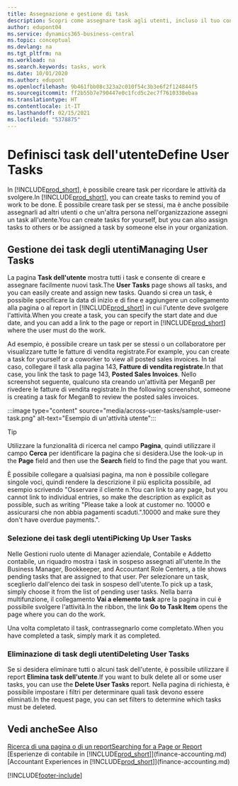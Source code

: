 ```yaml
---
title: Assegnazione e gestione di task
description: Scopri come assegnare task agli utenti, incluso il tuo contabile, in Business Central e come selezionare e completare le attività.
author: edupont04
ms.service: dynamics365-business-central
ms.topic: conceptual
ms.devlang: na
ms.tgt_pltfrm: na
ms.workload: na
ms.search.keywords: tasks, work
ms.date: 10/01/2020
ms.author: edupont
ms.openlocfilehash: 9b461fbb08c323a2c010f54c3b3e6f2f124844f5
ms.sourcegitcommit: ff2b55b7e790447e0c1fcd5c2ec7f7610338ebaa
ms.translationtype: HT
ms.contentlocale: it-IT
ms.lasthandoff: 02/15/2021
ms.locfileid: "5378875"
---
```

# <a name="define-user-tasks"></a><span data-ttu-id="1bd20-103">Definisci task dell'utente</span><span class="sxs-lookup"><span data-stu-id="1bd20-103">Define User Tasks</span></span>

<span data-ttu-id="1bd20-104">In [!INCLUDE[prod_short](includes/prod_short.md)], è possibile creare task per ricordare le attività da svolgere.</span><span class="sxs-lookup"><span data-stu-id="1bd20-104">In [!INCLUDE[prod_short](includes/prod_short.md)], you can create tasks to remind you of work to be done.</span></span> <span data-ttu-id="1bd20-105">È possibile creare task per se stessi, ma è anche possibile assegnarli ad altri utenti o che un'altra persona nell'organizzazione assegni un task all'utente.</span><span class="sxs-lookup"><span data-stu-id="1bd20-105">You can create tasks for yourself, but you can also assign tasks to others or be assigned a task by someone else in your organization.</span></span>  

## <a name="managing-user-tasks"></a><span data-ttu-id="1bd20-106">Gestione dei task degli utenti</span><span class="sxs-lookup"><span data-stu-id="1bd20-106">Managing User Tasks</span></span>

<span data-ttu-id="1bd20-107">La pagina **Task dell'utente** mostra tutti i task e consente di creare e assegnare facilmente nuovi task.</span><span class="sxs-lookup"><span data-stu-id="1bd20-107">The **User Tasks** page shows all tasks, and you can easily create and assign new tasks.</span></span> <span data-ttu-id="1bd20-108">Quando si crea un task, è possibile specificare la data di inizio e di fine e aggiungere un collegamento alla pagina o al report in [!INCLUDE[prod_short](includes/prod_short.md)] in cui l'utente deve svolgere l'attività.</span><span class="sxs-lookup"><span data-stu-id="1bd20-108">When you create a task, you can specify the start date and due date, and you can add a link to the page or report in [!INCLUDE[prod_short](includes/prod_short.md)] where the user must do the work.</span></span>  

<span data-ttu-id="1bd20-109">Ad esempio, è possibile creare un task per se stessi o un collaboratore per visualizzare tutte le fatture di vendita registrate.</span><span class="sxs-lookup"><span data-stu-id="1bd20-109">For example, you can create a task for yourself or a coworker to view all posted sales invoices.</span></span> <span data-ttu-id="1bd20-110">In tal caso, collegare il task alla pagina 143, **Fatture di vendita registrate**.</span><span class="sxs-lookup"><span data-stu-id="1bd20-110">In that case, you link the task to page 143, **Posted Sales Invoices**.</span></span> <span data-ttu-id="1bd20-111">Nello screenshot seguente, qualcuno sta creando un'attività per MeganB per rivedere le fatture di vendita registrate.</span><span class="sxs-lookup"><span data-stu-id="1bd20-111">In the following screenshot, someone is creating a task for MeganB to review the posted sales invoices.</span></span>  

:::image type="content" source="media/across-user-tasks/sample-user-task.png" alt-text="Esempio di un'attività utente":::

> [!TIP]  
> <span data-ttu-id="1bd20-113">Utilizzare la funzionalità di ricerca nel campo **Pagina**, quindi utilizzare il campo **Cerca** per identificare la pagina che si desidera.</span><span class="sxs-lookup"><span data-stu-id="1bd20-113">Use the look-up in the **Page** field and then use the **Search** field to find the page that you want.</span></span>  
>
> <span data-ttu-id="1bd20-114">È possibile collegare a qualsiasi pagina, ma non è possibile collegare singole voci, quindi rendere la descrizione il più esplicita possibile, ad esempio scrivendo "Osservare il cliente n.</span><span class="sxs-lookup"><span data-stu-id="1bd20-114">You can link to any page, but you cannot link to individual entries, so make the description as explicit as possible, such as writing "Please take a look at customer no.</span></span> <span data-ttu-id="1bd20-115">10000 e assicurarsi che non abbia pagamenti scaduti.".</span><span class="sxs-lookup"><span data-stu-id="1bd20-115">10000 and make sure they don't have overdue payments.".</span></span>

### <a name="picking-up-user-tasks"></a><span data-ttu-id="1bd20-116">Selezione dei task degli utenti</span><span class="sxs-lookup"><span data-stu-id="1bd20-116">Picking Up User Tasks</span></span>

<span data-ttu-id="1bd20-117">Nelle Gestioni ruolo utente di Manager aziendale, Contabile e Addetto contabile, un riquadro mostra i task in sospeso assegnati all'utente.</span><span class="sxs-lookup"><span data-stu-id="1bd20-117">In the Business Manager, Bookkeeper, and Accountant Role Centers, a tile shows pending tasks that are assigned to that user.</span></span> <span data-ttu-id="1bd20-118">Per selezionare un task, sceglierlo dall'elenco dei task in sospeso dell'utente.</span><span class="sxs-lookup"><span data-stu-id="1bd20-118">To pick up a task, simply choose it from the list of pending user tasks.</span></span> <span data-ttu-id="1bd20-119">Nella barra multifunzione, il collegamento **Vai a elemento task** apre la pagina in cui è possibile svolgere l'attività.</span><span class="sxs-lookup"><span data-stu-id="1bd20-119">In the ribbon, the link **Go to Task Item** opens the page where you can do the work.</span></span>  

<span data-ttu-id="1bd20-120">Una volta completato il task, contrassegnarlo come completato.</span><span class="sxs-lookup"><span data-stu-id="1bd20-120">When you have completed a task, simply mark it as completed.</span></span>  

### <a name="deleting-user-tasks"></a><span data-ttu-id="1bd20-121">Eliminazione di task degli utenti</span><span class="sxs-lookup"><span data-stu-id="1bd20-121">Deleting User Tasks</span></span>

<span data-ttu-id="1bd20-122">Se si desidera eliminare tutti o alcuni task dell'utente, è possibile utilizzare il report **Elimina task dell'utente**.</span><span class="sxs-lookup"><span data-stu-id="1bd20-122">If you want to bulk delete all or some user tasks, you can use the **Delete User Tasks** report.</span></span> <span data-ttu-id="1bd20-123">Nella pagina di richiesta, è possibile impostare i filtri per determinare quali task devono essere eliminati.</span><span class="sxs-lookup"><span data-stu-id="1bd20-123">In the request page, you can set filters to determine which tasks must be deleted.</span></span>  

## <a name="see-also"></a><span data-ttu-id="1bd20-124">Vedi anche</span><span class="sxs-lookup"><span data-stu-id="1bd20-124">See Also</span></span>

[<span data-ttu-id="1bd20-125">Ricerca di una pagina o di un report</span><span class="sxs-lookup"><span data-stu-id="1bd20-125">Searching for a Page or Report</span></span>](ui-search.md)  
<span data-ttu-id="1bd20-126">[Esperienze di contabile in [!INCLUDE[prod_short](includes/prod_short.md)]](finance-accounting.md)</span><span class="sxs-lookup"><span data-stu-id="1bd20-126">[Accountant Experiences in [!INCLUDE[prod_short](includes/prod_short.md)]](finance-accounting.md)</span></span>  


[!INCLUDE[footer-include](includes/footer-banner.md)]